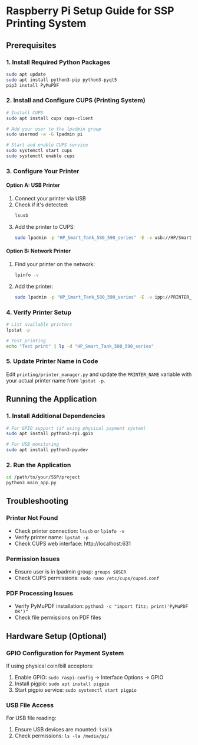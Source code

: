 # Raspberry Pi Setup Guide for SSP Printing System

## Prerequisites

### 1. Install Required Python Packages
```bash
sudo apt update
sudo apt install python3-pip python3-pyqt5
pip3 install PyMuPDF
```

### 2. Install and Configure CUPS (Printing System)
```bash
# Install CUPS
sudo apt install cups cups-client

# Add your user to the lpadmin group
sudo usermod -a -G lpadmin pi

# Start and enable CUPS service
sudo systemctl start cups
sudo systemctl enable cups
```

### 3. Configure Your Printer

#### Option A: USB Printer
1. Connect your printer via USB
2. Check if it's detected:
   ```bash
   lsusb
   ```
3. Add the printer to CUPS:
   ```bash
   sudo lpadmin -p "HP_Smart_Tank_580_590_series" -E -v usb://HP/Smart%20Tank%20580%20590%20series -m everywhere
   ```

#### Option B: Network Printer
1. Find your printer on the network:
   ```bash
   lpinfo -v
   ```
2. Add the printer:
   ```bash
   sudo lpadmin -p "HP_Smart_Tank_580_590_series" -E -v ipp://PRINTER_IP_ADDRESS -m everywhere
   ```

### 4. Verify Printer Setup
```bash
# List available printers
lpstat -p

# Test printing
echo "Test print" | lp -d "HP_Smart_Tank_580_590_series"
```

### 5. Update Printer Name in Code
Edit `printing/printer_manager.py` and update the `PRINTER_NAME` variable with your actual printer name from `lpstat -p`.

## Running the Application

### 1. Install Additional Dependencies
```bash
# For GPIO support (if using physical payment system)
sudo apt install python3-rpi.gpio

# For USB monitoring
sudo apt install python3-pyudev
```

### 2. Run the Application
```bash
cd /path/to/your/SSP/project
python3 main_app.py
```

## Troubleshooting

### Printer Not Found
- Check printer connection: `lsusb` or `lpinfo -v`
- Verify printer name: `lpstat -p`
- Check CUPS web interface: http://localhost:631

### Permission Issues
- Ensure user is in lpadmin group: `groups $USER`
- Check CUPS permissions: `sudo nano /etc/cups/cupsd.conf`

### PDF Processing Issues
- Verify PyMuPDF installation: `python3 -c "import fitz; print('PyMuPDF OK')"`
- Check file permissions on PDF files

## Hardware Setup (Optional)

### GPIO Configuration for Payment System
If using physical coin/bill acceptors:
1. Enable GPIO: `sudo raspi-config` → Interface Options → GPIO
2. Install pigpio: `sudo apt install pigpio`
3. Start pigpio service: `sudo systemctl start pigpio`

### USB File Access
For USB file reading:
1. Ensure USB devices are mounted: `lsblk`
2. Check permissions: `ls -la /media/pi/`

